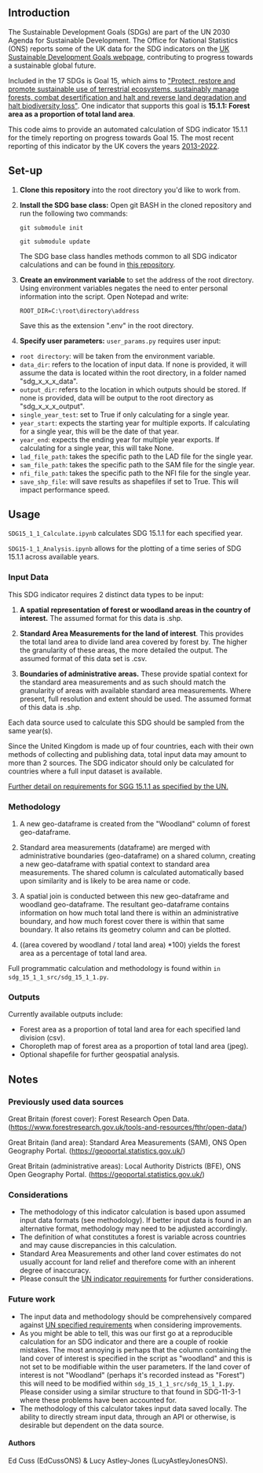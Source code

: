 ## Introduction


The Sustainable Development Goals (SDGs) are part of the UN 2030 Agenda for Sustainable Development. The Office for National Statistics (ONS) reports some of the UK data for the SDG indicators on the [UK Sustainable Development Goals webpage](https://sdgdata.gov.uk/), contributing to progress towards a sustainable global future. 

Included in the 17 SDGs is Goal 15, which aims to ["Protect, restore and promote sustainable use of terrestrial ecosystems, sustainably manage forests, combat desertification and halt and reverse land degradation and halt biodiversity loss"](https://sdgs.un.org/goals/goal15). One indicator that supports this goal is **15.1.1: Forest area as a proportion of total land area**. 

This code aims to provide an automated calculation of SDG indicator 15.1.1 for the timely reporting on progress towards Goal 15. The most recent reporting of this indicator by the UK covers the years [2013-2022](https://sdgdata.gov.uk/15-1-1/).


## Set-up


1. **Clone this repository** into the root directory you'd like to work from. 

2. **Install the SDG base class:** Open git BASH in the cloned repository and run the following two commands:

    ```git submodule init```

    ```git submodule update```

   The SDG base class handles methods common to all SDG indicator calculations and can be found in [this repository](https://github.com/ONSgeo/sdg_base).

3. **Create an environment variable** to set the address of the root directory. Using environment variables negates the need to enter personal information into the script. Open Notepad and write:

    `ROOT_DIR=C:\root\directory\address`
    
    Save this as the extension ".env" in the root directory. 

4. **Specify user parameters:** `user_params.py` requires user input:

- `root directory`: will be taken from the environment variable.
- `data_dir`: refers to the location of input data. If none is provided, it will assume the data is located within the root directory, in a folder named "sdg_x_x_x_data".
- `output_dir`: refers to the location in which outputs should be stored. If none is provided, data will be output to the root directory as "sdg_x_x_x_output".
- `single_year_test`: set to True if only calculating for a single year.
- `year_start`: expects the starting year for multiple exports. If calculating for a single year, this will be the date of that year.
- `year_end`: expects the ending year for multiple year exports. If calculating for a single year, this will take None.
- `lad_file_path`: takes the specific path to the LAD file for the single year.
- `sam_file_path`: takes the specific path to the SAM file for the single year.
- `nfi_file_path`: takes the specific path to the NFI file for the single year.
- `save_shp_file`: will save results as shapefiles if set to True. This will impact performance speed. 


## Usage


`SDG15_1_1_Calculate.ipynb` calculates SDG 15.1.1 for each specified year.
    
`SDG15-1_1_Analysis.ipynb` allows for the plotting of a time series of SDG 15.1.1 across available years.   
       
### Input Data

This SDG indicator requires 2 distinct data types to be input: 

1. **A spatial representation of forest or woodland areas in the country of interest.** The assumed format for this data is .shp. 

3. **Standard Area Measurements for the land of interest**. This provides the total land area to divide land area covered by forest by. The higher the granularity of these areas, the more detailed the output. The assumed format of this data set is .csv. 

2. **Boundaries of administrative areas.** These provide spatial context for the standard area measurements and as such should match the granularity of areas with available standard area measurements. Where present, full resolution and extent should be used. The assumed format of this data is .shp.

Each data source used to calculate this SDG should be sampled from the same year(s).   

Since the United Kingdom is made up of four countries, each with their own methods of collecting and publishing data, total input data may amount to more than 2 sources. The SDG indicator should only be calculated for countries where a full input dataset is available. 

[Further detail on requirements for SGG 15.1.1 as specified by the UN.](https://unstats.un.org/sdgs/metadata/files/Metadata-15-01-01.pdf) 

### Methodology

1. A new geo-dataframe is created from the "Woodland" column of forest geo-dataframe. 

2. Standard area measurements (dataframe) are merged with administrative boundaries (geo-dataframe) on a shared column, creating a new geo-dataframe with spatial context to standard area measurements. The shared column is calculated automatically based upon similarity and is likely to be area name or code. 

3. A spatial join is conducted between this new geo-dataframe and woodland geo-dataframe. The resultant geo-dataframe contains information on how much total land there is within an administrative boundary, and how much forest cover there is within that same boundary. It also retains its geometry column and can be plotted.

4. ((area covered by woodland / total land area) *100) yields the forest area as a percentage of total land area.

Full programmatic calculation and methodology is found within `in sdg_15_1_1_src/sdg_15_1_1.py`. 

### Outputs

Currently available outputs include:

- Forest area as a proportion of total land area for each specified land division (csv).
- Choropleth map of forest area as a proportion of total land area (jpeg).
- Optional shapefile for further geospatial analysis. 

    
## Notes


### Previously used data sources
    
Great Britain (forest cover): Forest Research Open Data.
(https://www.forestresearch.gov.uk/tools-and-resources/fthr/open-data/)

Great Britain (land area): Standard Area Measurements (SAM), ONS Open Geography Portal. 
(https://geoportal.statistics.gov.uk/)

Great Britain (administrative areas): Local Authority Districts (BFE), ONS Open Geography Portal. 
(https://geoportal.statistics.gov.uk/)

### Considerations 

- The methodology of this indicator calculation is based upon assumed input data formats (see methodology). If better input data is found in an alternative format, methodology may need to be adjusted accordingly.
- The definition of what constitutes a forest is variable across countries and may cause discrepancies in this calculation. 
- Standard Area Measurements and other land cover estimates do not usually account for land relief and therefore come with an inherent degree of inaccuracy.
- Please consult the [UN indicator requirements](https://unstats.un.org/sdgs/metadata/files/Metadata-15-01-01.pdf) for further considerations.

### Future work

- The input data and methodology should be comprehensively compared against [UN specified requirements](https://unstats.un.org/sdgs/metadata/files/Metadata-15-01-01.pdf) when considering improvements.
-  As you might be able to tell, this was our first go at a reproducible calculation for an SDG indicator and there are a couple of rookie mistakes. The most annoying is perhaps that the column containing the land cover of interest is specified in the script as "woodland" and this is not set to be modifiable within the user parameters. If the land cover of interest is not "Woodland" (perhaps it's recorded instead as "Forest") this will need to be modified within `sdg_15_1_1_src/sdg_15_1_1.py`. Please consider using a similar structure to that found in SDG-11-3-1 where these problems have been accounted for.
-  The methodology of this calculator takes input data saved locally. The ability to directly stream input data, through an API or otherwise, is desirable but dependent on the data source. 
   

#### Authors

Ed Cuss (EdCussONS) & Lucy Astley-Jones (LucyAstleyJonesONS).

